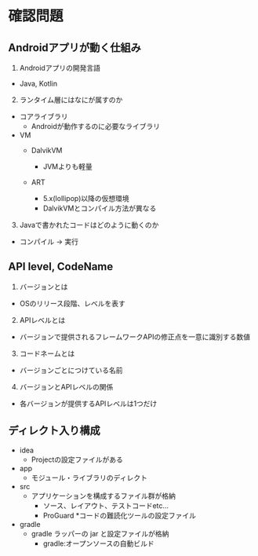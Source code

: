 # 確認問題
## Androidアプリが動く仕組み
1. Androidアプリの開発言語
  * Java, Kotlin
2. ランタイム層にはなにが属すのか
  * コアライブラリ
    * Androidが動作するのに必要なライブラリ
  * VM
    * DalvikVM
      * JVMよりも軽量

    * ART
      * 5.x(lollipop)以降の仮想環境
      * DalvikVMとコンパイル方法が異なる

3. Javaで書かれたコードはどのように動くのか
  * コンパイル -> 実行

## API level, CodeName
1. バージョンとは
  * OSのリリース段階、レベルを表す
2. APIレベルとは
  * バージョンで提供されるフレームワークAPIの修正点を一意に識別する数値
3. コードネームとは
  * バージョンごとにつけている名前
4. バージョンとAPIレベルの関係
  * 各バージョンが提供するAPIレベルは1つだけ

## ディレクト入り構成
* idea
  * Projectの設定ファイルがある
* app
  * モジュール・ライブラリのディレクト
* src
  * アプリケーションを構成するファイル群が格納
    * ソース、レイアウト、テストコードetc...
    * ProGuard
      *コードの難読化ツールの設定ファイル
* gradle
  * gradle ラッパーの jar と設定ファイルが格納
    * gradle:オープンソースの自動ビルド
